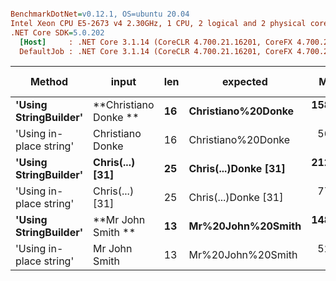 ``` ini

BenchmarkDotNet=v0.12.1, OS=ubuntu 20.04
Intel Xeon CPU E5-2673 v4 2.30GHz, 1 CPU, 2 logical and 2 physical cores
.NET Core SDK=5.0.202
  [Host]     : .NET Core 3.1.14 (CoreCLR 4.700.21.16201, CoreFX 4.700.21.16208), X64 RyuJIT
  DefaultJob : .NET Core 3.1.14 (CoreCLR 4.700.21.16201, CoreFX 4.700.21.16208), X64 RyuJIT


```
|                  Method |                input | len |             expected |      Mean |    Error |    StdDev |  Gen 0 | Gen 1 | Gen 2 | Allocated |
|------------------------ |--------------------- |---- |--------------------- |----------:|---------:|----------:|-------:|------:|------:|----------:|
|   **&#39;Using StringBuilder&#39;** |   **Christiano Donke  ** |  **16** |   **Christiano%20Donke** | **158.52 ns** | **3.255 ns** |  **8.911 ns** | **0.0103** |     **-** |     **-** |     **272 B** |
| &#39;Using in-place string&#39; |   Christiano Donke   |  16 |   Christiano%20Donke |  56.97 ns | 1.231 ns |  2.703 ns | 0.0049 |     - |     - |     128 B |
|   **&#39;Using StringBuilder&#39;** | **Chris(...)      [31]** |  **25** | **Chris(...)Donke [31]** | **212.22 ns** | **4.324 ns** | **10.689 ns** | **0.0112** |     **-** |     **-** |     **296 B** |
| &#39;Using in-place string&#39; | Chris(...)      [31] |  25 | Chris(...)Donke [31] |  77.79 ns | 1.653 ns |  4.524 ns | 0.0067 |     - |     - |     176 B |
|   **&#39;Using StringBuilder&#39;** |    **Mr John Smith    ** |  **13** |    **Mr%20John%20Smith** | **148.91 ns** | **3.254 ns** |  **9.493 ns** | **0.0100** |     **-** |     **-** |     **264 B** |
| &#39;Using in-place string&#39; |    Mr John Smith     |  13 |    Mr%20John%20Smith |  52.10 ns | 1.354 ns |  3.927 ns | 0.0045 |     - |     - |     120 B |
